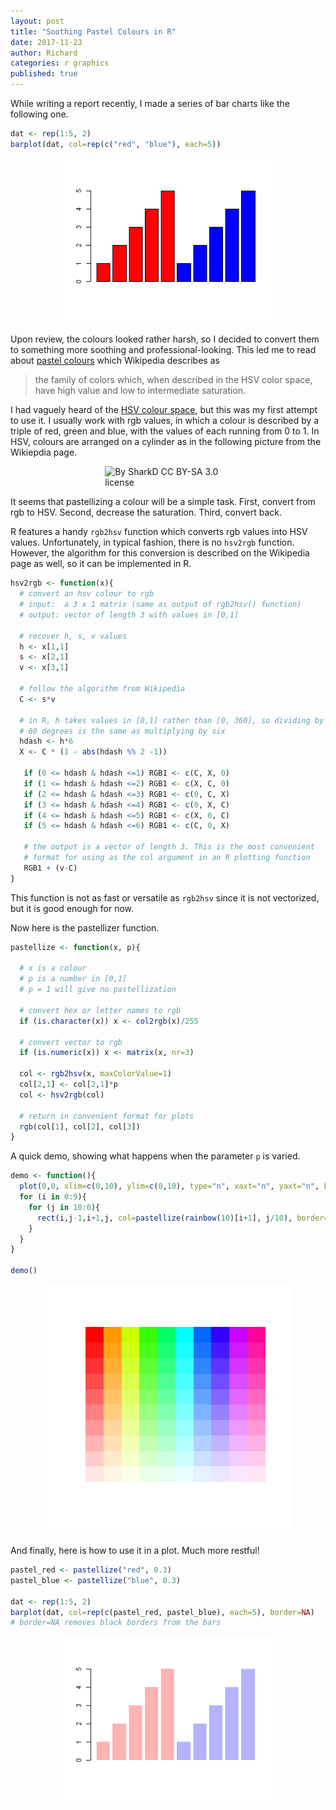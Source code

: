 ```yaml
---
layout: post
title: "Soothing Pastel Colours in R"
date: 2017-11-23
author: Richard
categories: r graphics
published: true
---
```

While writing a report recently, I made a series of bar charts like the following one.

```r
dat <- rep(1:5, 2)
barplot(dat, col=rep(c("red", "blue"), each=5))
```
<div style="width:70%; margin:0 auto;">
 <img src="/blog/images/2017-11/barplot1.png" />
</div>

Upon review, the colours looked rather harsh, so I decided to convert them to something more soothing and professional-looking.
This led me to read about [pastel colours](https://en.wikipedia.org/wiki/Pastel_(color)) which Wikipedia describes as

> the family of colors which, when described in the HSV color space, have high value and low to intermediate saturation.

I had vaguely heard of the [HSV colour space](https://en.wikipedia.org/wiki/HSL_and_HSV), but this was my first attempt to use it. I 
usually work with rgb values, in which a colour is described by a triple of red, green and blue, with the values of each running from 
0 to 1. In HSV, colours are arranged on a cylinder as in the following picture from the Wikiepdia page.

<div style="width:40%; margin:0 auto;">
 <img src="https://upload.wikimedia.org/wikipedia/commons/0/0d/HSV_color_solid_cylinder_alpha_lowgamma.png" title="By SharkD CC BY-SA 3.0 license"/>
</div>

It seems that pastellizing a colour will be a simple task. First, convert from rgb to HSV. Second, decrease the saturation. Third, 
convert back.

R features a handy `rgb2hsv` function which converts rgb values into HSV values. Unfortunately, in typical fashion, there is no
`hsv2rgb` function. However, the algorithm for this conversion is described on the Wikipedia page as well, so it can be implemented
in R.

```r
hsv2rgb <- function(x){  
  # convert an hsv colour to rgb  
  # input:  a 3 x 1 matrix (same as output of rgb2hsv() function)  
  # output: vector of length 3 with values in [0,1]    

  # recover h, s, v values  
  h <- x[1,1]  
  s <- x[2,1]  
  v <- x[3,1]    

  # follow the algorithm from Wikipedia  
  C <- s*v   

  # in R, h takes values in [0,1] rather than [0, 360], so dividing by  
  # 60 degrees is the same as multiplying by six  
  hdash <- h*6  
  X <- C * (1 - abs(hdash %% 2 -1))
  
   if (0 <= hdash & hdash <=1) RGB1 <- c(C, X, 0)  
   if (1 <= hdash & hdash <=2) RGB1 <- c(X, C, 0)  
   if (2 <= hdash & hdash <=3) RGB1 <- c(0, C, X)  
   if (3 <= hdash & hdash <=4) RGB1 <- c(0, X, C)  
   if (4 <= hdash & hdash <=5) RGB1 <- c(X, 0, C)  
   if (5 <= hdash & hdash <=6) RGB1 <- c(C, 0, X)    
 
   # the output is a vector of length 3. This is the most convenient  
   # format for using as the col argument in an R plotting function  
   RGB1 + (v-C)
}
```
This function is not as fast or versatile as `rgb2hsv` since it is not vectorized, but it is good enough for now. 

Now here is the pastellizer function.

```r
pastellize <- function(x, p){
  
  # x is a colour
  # p is a number in [0,1]
  # p = 1 will give no pastellization
  
  # convert hex or letter names to rgb
  if (is.character(x)) x <- col2rgb(x)/255
  
  # convert vector to rgb
  if (is.numeric(x)) x <- matrix(x, nr=3)
  
  col <- rgb2hsv(x, maxColorValue=1)
  col[2,1] <- col[2,1]*p
  col <- hsv2rgb(col)
  
  # return in convenient format for plots
  rgb(col[1], col[2], col[3])
}
```
A quick demo, showing what happens when the parameter `p` is varied.

```r
demo <- function(){
  plot(0,0, xlim=c(0,10), ylim=c(0,10), type="n", xaxt="n", yaxt="n", bty="n", xlab="", ylab="")
  for (i in 0:9){
    for (j in 10:0){
      rect(i,j-1,i+1,j, col=pastellize(rainbow(10)[i+1], j/10), border=NA)
    }
  }
}

demo()
```
<div style="width:80%; margin:0 auto;">
 <img src="/blog/images/2017-11/swatches.png" />
</div>

And finally, here is how to use it in a plot. Much more restful!

```r
pastel_red <- pastellize("red", 0.3)
pastel_blue <- pastellize("blue", 0.3)

dat <- rep(1:5, 2)
barplot(dat, col=rep(c(pastel_red, pastel_blue), each=5), border=NA)
# border=NA removes black borders from the bars
```
<div style="width:70%; margin:0 auto;">
 <img src="/blog/images/2017-11/barplot2.png" />
</div>

